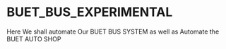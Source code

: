 # BUET_BUS_EXPERIMENTAL
Here We shall automate Our BUET BUS SYSTEM as well as Automate the BUET AUTO SHOP
